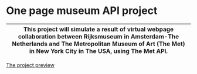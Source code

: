 # One page museum API project

| This project will simulate a result of virtual webpage collaboration between Rijksmuseum in Amsterdam-The Netherlands and The Metropolitan Museum of Art (The Met) in New York City in The USA, using The Met API. |
| ------------------------------------------------------------------------------------------------------------------------------------------------------------------------------------------------------------------ |

[The project preview](https://alexandersaid.github.io/Museum-Using-APIs-Project/)
